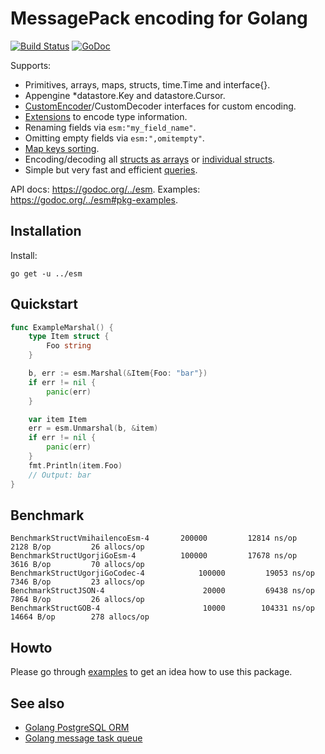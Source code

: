 # MessagePack encoding for Golang

[![Build Status](https://travis-ci.org/vmihailenco/esm.svg?branch=v2)](https://travis-ci.org/vmihailenco/esm)
[![GoDoc](https://godoc.org/../esm?status.svg)](https://godoc.org/../esm)

Supports:
- Primitives, arrays, maps, structs, time.Time and interface{}.
- Appengine *datastore.Key and datastore.Cursor.
- [CustomEncoder](https://godoc.org/../esm#example-CustomEncoder)/CustomDecoder interfaces for custom encoding.
- [Extensions](https://godoc.org/../esm#example-RegisterExt) to encode type information.
- Renaming fields via `esm:"my_field_name"`.
- Omitting empty fields via `esm:",omitempty"`.
- [Map keys sorting](https://godoc.org/../esm#Encoder.SortMapKeys).
- Encoding/decoding all [structs as arrays](https://godoc.org/../esm#Encoder.StructAsArray) or [individual structs](https://godoc.org/../esm#example-Marshal--AsArray).
- Simple but very fast and efficient [queries](https://godoc.org/../esm#example-Decoder-Query).

API docs: https://godoc.org/../esm.
Examples: https://godoc.org/../esm#pkg-examples.

## Installation

Install:

```shell
go get -u ../esm
```

## Quickstart

```go
func ExampleMarshal() {
	type Item struct {
		Foo string
	}

	b, err := esm.Marshal(&Item{Foo: "bar"})
	if err != nil {
		panic(err)
	}

	var item Item
	err = esm.Unmarshal(b, &item)
	if err != nil {
		panic(err)
	}
	fmt.Println(item.Foo)
	// Output: bar
}
```

## Benchmark

```
BenchmarkStructVmihailencoEsm-4   	  200000	     12814 ns/op	    2128 B/op	      26 allocs/op
BenchmarkStructUgorjiGoEsm-4      	  100000	     17678 ns/op	    3616 B/op	      70 allocs/op
BenchmarkStructUgorjiGoCodec-4        	  100000	     19053 ns/op	    7346 B/op	      23 allocs/op
BenchmarkStructJSON-4                 	   20000	     69438 ns/op	    7864 B/op	      26 allocs/op
BenchmarkStructGOB-4                  	   10000	    104331 ns/op	   14664 B/op	     278 allocs/op
```

## Howto

Please go through [examples](https://godoc.org/../esm#pkg-examples) to get an idea how to use this package.

## See also

- [Golang PostgreSQL ORM](https://github.com/go-pg/pg)
- [Golang message task queue](https://github.com/go-msgqueue/msgqueue)
